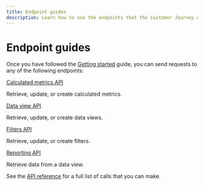 ```yaml
---
title: Endpoint guides
description: Learn how to use the endpoints that the Customer Journey Analytics API offers.
---
```


# Endpoint guides

Once you have followed the [Getting started](getting-started/index.md) guide, you can send requests to any of the following endpoints:

<DiscoverBlock slots="link, text"/> 

[Calculated metrics API](calculatedmetrics/index.md) 
     
Retrieve, update, or create calculated metrics.

<DiscoverBlock slots="link, text"/> 

[Data view API](datagroups/index.md)

Retrieve, update, or create data views.

<DiscoverBlock slots="link, text"/>

[Filters API](filters/index.md) 

Retrieve, update, or create filters.

<DiscoverBlock slots="link, text"/>

[Reporting API](reporting/index.md)

Retrieve data from a data view.

See the [API reference](../api.md) for a full list of calls that you can make.
